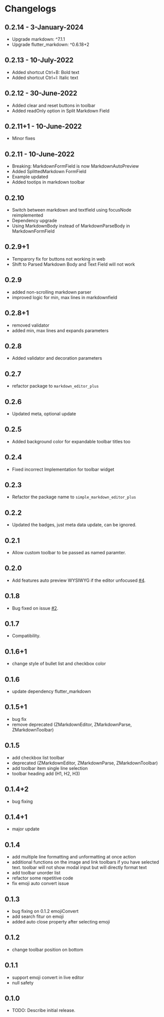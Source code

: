 # Changelogs

## 0.2.14 - 3-January-2024

* Upgrade markdown: ^7.1.1
* Upgrade flutter_markdown: ^0.6.18+2

## 0.2.13 - 10-July-2022

* Added shortcut Ctrl+B: Bold text
* Added shortcut Ctrl+I: Italic text

## 0.2.12 - 30-June-2022

* Added clear and reset buttons in toolbar
* Added readOnly option in Split Markdown Field

## 0.2.11+1 - 10-June-2022

* Minor fixes

## 0.2.11 - 10-June-2022

* Breaking: MarkdownFormField is now MarkdownAutoPreview
* Added SplittedMarkdown FormField
* Example updated
* Added tootips in markdown toolbar

## 0.2.10

* Switch between markdown and textfield using focusNode reimplemented
* Dependency upgrade
* Using MarkdownBody instead of MarkdownParseBody in MarkdownFormField

## 0.2.9+1

* Temparory fix for buttons not working in web
* Shift to Parsed Markdown Body and Text Field will not work

## 0.2.9

* added non-scrolling markdown parser
* improved logic for min, max lines in markdownfield

## 0.2.8+1

* removed validator
* added min, max lines and expands parameters

## 0.2.8

* Added validator and decoration parameters

## 0.2.7

* refactor package to `markdown_editor_plus`

## 0.2.6

* Updated meta, optional update

## 0.2.5

* Added background color for expandable toolbar titles too

## 0.2.4

* Fixed incorrect Implementation for toolbar widget

## 0.2.3

* Refactor the package name to `simple_markdown_editor_plus`

## 0.2.2

* Updated the badges, just meta data update, can be ignored.

## 0.2.1

* Allow custom toolbar to be passed as named paramter.

## 0.2.0

* Add features auto preview WYSIWYG if the editor unfocused [#4](https://github.com/zahniar88/simple_markdown_editor/issues/4).

## 0.1.8

* Bug fixed on issue [#2](https://github.com/zahniar88/simple_markdown_editor/issues/2).

## 0.1.7

* Compatibility.

## 0.1.6+1

* change style of bullet list and checkbox color

## 0.1.6

* update dependency flutter_markdown

## 0.1.5+1

* bug fix
* remove deprecated (ZMarkdownEditor, ZMarkdownParse, ZMarkdownToolbar)

## 0.1.5

* add checkbox list toolbar
* deprecated (ZMarkdownEditor, ZMarkdownParse, ZMarkdownToolbar)
* add toolbar item single line selection
* toolbar heading add (H1, H2, H3)

## 0.1.4+2

* bug fixing

## 0.1.4+1

* major update

## 0.1.4

* add multiple line formatting and unformatting at once action
* additional functions on the image and link toolbars if you have selected text. toolbar will not show modal input but will directly format text
* add toolbar unorder list
* refactor some repetitive code
* fix emoji auto convert issue

## 0.1.3

* bug fixing on 0.1.2 emojiConvert
* add search fitur on emoji
* added auto close property after selecting emoji

## 0.1.2

* change toolbar position on bottom

## 0.1.1

* support emoji convert in live editor
* null safety

## 0.1.0

* TODO: Describe initial release.
